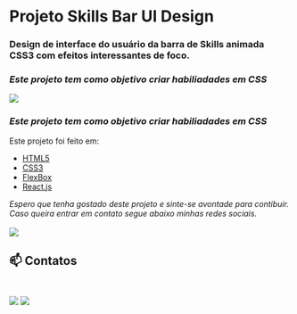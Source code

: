 # Projeto Skills Bar UI Design 

### Design de interface do usuário da barra de Skills animada CSS3 com efeitos interessantes de foco.
### _Este projeto tem como objetivo criar habiliadades em CSS_

<img src="https://media.giphy.com/media/32kGpM2uBY0PqbGUzK/giphy.gif">

### _Este projeto tem como objetivo criar habiliadades em CSS_

Este projeto foi feito em:

<ul>
   <li><a href="https://developer.mozilla.org/pt-BR/docs/Web/HTML">HTML5</a></li>
    <li><a href="https://developer.mozilla.org/pt-BR/docs/Web/CSS">CSS3</a></li>
    <li><a href="https://developer.mozilla.org/pt-BR/docs/Web/CSS/CSS_Flexible_Box_Layout/Conceitos_Basicos_do_Flexbox">FlexBox</a></li>
    <li><a href="https://pt-br.reactjs.org/">React.js</a></li>
</ul>


_Espero que tenha gostado deste projeto e sinte-se avontade para contibuir.
Caso queira entrar em contato segue abaixo minhas redes sociais._<br><br>
<img src="https://media.giphy.com/media/SsrKrs2Eg1lIu8h4Vd/giphy.gif">
 ## 📫 Contatos <br><br>

 [<img src="https://img.shields.io/badge/medium-%2312100E.svg?&style=for-the-badge&logo=medium&logoColor=white" />](https://devmarilia-frontend.medium.com/)  [<img src="https://img.shields.io/badge/linkedin-%230077B5.svg?&style=for-the-badge&logo=linkedin&logoColor=white" />](https://www.linkedin.com/in/mar%C3%ADlia-lemos-b2565316a/)
